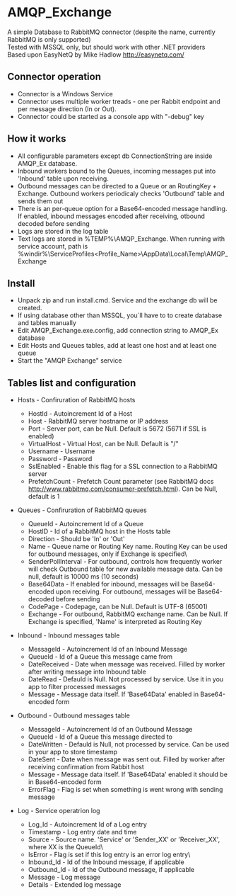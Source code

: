 # AMQP_Exchange

A simple Database to RabbitMQ connector (despite the name, currently RabbitMQ is only supported)\
Tested with MSSQL only, but should work with other .NET providers\
Based upon EasyNetQ by Mike Hadlow http://easynetq.com/

## Connector operation
 * Connector is a Windows Service
 * Connector uses multiple worker treads - one per Rabbit endpoint and per message direction (In or Out).
 * Connector could be started as a console app with "-debug" key 

## How it works
 * All configurable parameters except db ConnectionString are inside AMQP_Ex database.
 * Inbound workers bound to the Queues, incoming messages put into 'Inbound' table upon receiving.
 * Outbound messages can be directed to a Queue or an RoutingKey + Exchange. Outbound workers periodicaly checks 'Outbound' table and sends them out
 * There is an per-queue option for a Base64-encoded message handling. If enabled, inbound messages encoded after receiving, otbound decoded before sending
 * Logs are stored in the log table
 * Text logs are stored in %TEMP%\AMQP_Exchange. When running with service account, path is %windir%\ServiceProfiles\<Profile_Name>\AppData\Local\Temp\AMQP_Exchange

## Install
 * Unpack zip and run install.cmd. Service and the exchange db will be created.
 * If using database other than MSSQL, you`ll have to to create database and tables manually
 * Edit AMQP_Exchange.exe.config, add connection string to AMQP_Ex database
 * Edit Hosts and Queues tables, add at least one host and at least one queue
 * Start the "AMQP Exchange" service

## Tables list and configuration

 * Hosts 	- Confiruration of RabbitMQ hosts
     * HostId	- Autoincrement Id of a Host
     * Host		- RabbitMQ server hostname or IP address
     * Port		- Server port, can be Null. Default is 5672 (5671 if SSL is enabled)
     * VirtualHost    - Virtual Host, can be Null. Default is "/"
     * Username		- Username
     * Password		- Password
     * SslEnabled	- Enable this flag for a SSL connection to a RabbitMQ server
     * PrefetchCount	- Prefetch Count parameter (see RabbitMQ docs http://www.rabbitmq.com/consumer-prefetch.html). Can be Null, default is 1

 * Queues	- Confiruration of RabbitMQ queues
     * QueueId		- Autoincrement Id of a Queue
     * HostID		- Id of a RabbitMQ host in the Hosts table
     * Direction		- Should be 'In' or 'Out'
     * Name		- Queue name or Routing Key name. Routing Key can be used for outbound messages, only if Exchange is specified\
     * SenderPollInterval - For outbound, controls how frequently worker will check Outbound table for new available message data. Can be null, default is 10000 ms (10 seconds)
     * Base64Data         - If enabled for inbound, messages will be Base64-encoded upon receiving. For outbound, messages will be Base64-decoded before sending
     * CodePage           - Codepage, can be Null. Default is UTF-8 (65001)
     * Exchange           - For outbound, RabbitMQ exchange name. Can be Null. If Exchange is specified, 'Name' is interpreted as Routing Key

 * Inbound	- Inbound messages table
     * MessageId		- Autoincrement Id of an Inbound Message
     * QueueId		- Id of a Queue this message came from
     * DateReceived	- Date when message was received. Filled by worker after writing message into Inbound table
     * DateRead		- Defauld is Null. Not processed by service. Use it in you app to filter processed messages
     * Message		- Message data itself. If 'Base64Data' enabled in Base64-encoded form
     
* Outbound 	- Outbound messages table
     * MessageId		- Autoincrement Id of an Outbound Message
     * QueueId		- Id of a Queue this message directed to
     * DateWritten	- Defauld is Null, not processed by service. Can be used in your app to store timestamp
     * DateSent		- Date when message was sent out. Filled by worker after receiving confirmation from Rabbit host
     * Message		- Message data itself. If 'Base64Data' enabled it should be in Base64-encoded form
     * ErrorFlag		- Flag is set when something is went wrong with sending message

* Log		- Service operatrion log
     * Log_Id		- Autoincrement Id of a Log entry
     * Timestamp		- Log entry date and time
     * Source		- Source name. 'Service' or 'Sender_XX' or 'Receiver_XX', where XX is the QueueId\
     * IsError		- Flag is set if this log entry is an error log entry\
     * Inbound_Id	- Id of the Inbound message, if applicable
     * Outbound_Id	- Id of the Outbound message, if applicable
     * Message		- Log message
     * Details		- Extended log message
